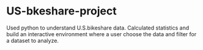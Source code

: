 # US-bkeshare-project
Used python to understand U.S.bikeshare data. Calculated statistics and build an interactive  environment where a user choose the data and filter for a dataset to analyze.
